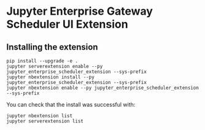 # Jupyter Enterprise Gateway Scheduler UI Extension


## Installing the extension

```
pip install --upgrade -e .
jupyter serverextension enable --py jupyter_enterprise_scheduler_extension --sys-prefix
jupyter nbextension install --py jupyter_enterprise_scheduler_extension --sys-prefix
jupyter nbextension enable --py jupyter_enterprise_scheduler_extension --sys-prefix
```


You can check that the install was successful with:

```
jupyter nbextension list
jupyter serverextension list
```
